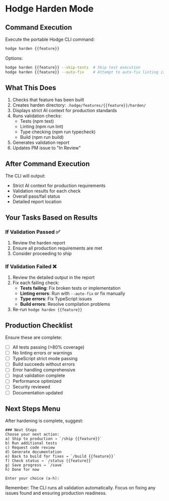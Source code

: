 # Hodge Harden Mode

## Command Execution
Execute the portable Hodge CLI command:
```bash
hodge harden {{feature}}
```

Options:
```bash
hodge harden {{feature}} --skip-tests  # Skip test execution
hodge harden {{feature}} --auto-fix    # Attempt to auto-fix linting issues
```

## What This Does
1. Checks that feature has been built
2. Creates harden directory: `.hodge/features/{{feature}}/harden/`
3. Displays strict AI context for production standards
4. Runs validation checks:
   - Tests (npm test)
   - Linting (npm run lint)
   - Type checking (npm run typecheck)
   - Build (npm run build)
5. Generates validation report
6. Updates PM issue to "In Review"

## After Command Execution
The CLI will output:
- Strict AI context for production requirements
- Validation results for each check
- Overall pass/fail status
- Detailed report location

## Your Tasks Based on Results

### If Validation Passed ✅
1. Review the harden report
2. Ensure all production requirements are met
3. Consider proceeding to ship

### If Validation Failed ❌
1. Review the detailed output in the report
2. Fix each failing check:
   - **Tests failing**: Fix broken tests or implementation
   - **Linting errors**: Run with `--auto-fix` or fix manually
   - **Type errors**: Fix TypeScript issues
   - **Build errors**: Resolve compilation problems
3. Re-run `hodge harden {{feature}}`

## Production Checklist
Ensure these are complete:
- [ ] All tests passing (>80% coverage)
- [ ] No linting errors or warnings
- [ ] TypeScript strict mode passing
- [ ] Build succeeds without errors
- [ ] Error handling comprehensive
- [ ] Input validation complete
- [ ] Performance optimized
- [ ] Security reviewed
- [ ] Documentation updated

## Next Steps Menu
After hardening is complete, suggest:
```
### Next Steps
Choose your next action:
a) Ship to production → `/ship {{feature}}`
b) Run additional tests
c) Request code review
d) Generate documentation
e) Back to build for fixes → `/build {{feature}}`
f) Check status → `/status {{feature}}`
g) Save progress → `/save`
h) Done for now

Enter your choice (a-h):
```

Remember: The CLI runs all validation automatically. Focus on fixing any issues found and ensuring production readiness.